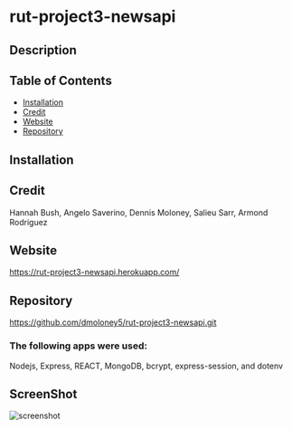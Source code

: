 # rut-project3-newsapi

## Description

## Table of Contents

- [Installation](#installation)
- [Credit](#credit)
- [Website](#Website)
- [Repository](#Repository)

## Installation

## Credit

Hannah Bush, Angelo Saverino, Dennis Moloney, Salieu Sarr, Armond Rodriguez

## Website

https://rut-project3-newsapi.herokuapp.com/

## Repository

https://github.com/dmoloney5/rut-project3-newsapi.git

### The following apps were used:

Nodejs, Express, REACT, MongoDB, bcrypt, express-session, and dotenv

## ScreenShot

![screenshot]()
